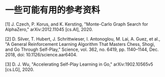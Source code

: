 # 一些可能有用的参考资料

[1] J. Czech, P. Korus, and K. Kersting, "Monte-Carlo Graph Search for AlphaZero," arXiv:2012.11045 [cs.AI], 2020.

[2] D. Silver, T. Hubert, J. Schrittwieser, I. Antonoglou, M. Lai, A. Guez, et al., "A General Reinforcement Learning Algorithm That Masters Chess, Shogi, and Go Through Self-Play," Science, vol. 362, no. 6419, pp. 1140–1144, Dec. 2018, doi: 10.1126/science.aar6404.

[3] D. J. Wu, "Accelerating Self-Play Learning in Go," arXiv:1902.10565v5 [cs.LG], 2020.